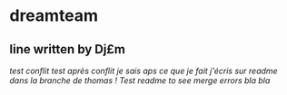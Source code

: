 # dreamteam
## line written by Dj£m

*test conflit*
*test après conflit*
*je sais aps ce que je fait*
*j'écris sur readme dans la branche de thomas !*
*Test readme to see merge errors*
*bla bla*